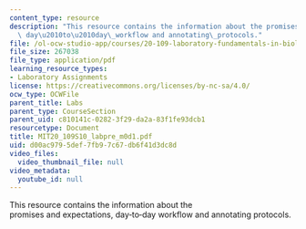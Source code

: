 ```yaml
---
content_type: resource
description: "This resource contains the information about the promises\_and\_expectations,\
  \ day\u2010to\u2010day\_workflow and annotating\_protocols."
file: /ol-ocw-studio-app/courses/20-109-laboratory-fundamentals-in-biological-engineering-spring-2010/d00ac9795def7fb97c67db6f41d3dc8d_MIT20_109S10_labpre_m0d1.pdf
file_size: 267038
file_type: application/pdf
learning_resource_types:
- Laboratory Assignments
license: https://creativecommons.org/licenses/by-nc-sa/4.0/
ocw_type: OCWFile
parent_title: Labs
parent_type: CourseSection
parent_uid: c810141c-0282-3f29-da2a-83f1fe93dcb1
resourcetype: Document
title: MIT20_109S10_labpre_m0d1.pdf
uid: d00ac979-5def-7fb9-7c67-db6f41d3dc8d
video_files:
  video_thumbnail_file: null
video_metadata:
  youtube_id: null
---
```

This resource contains the information about the promises and expectations, day‐to‐day workflow and annotating protocols.